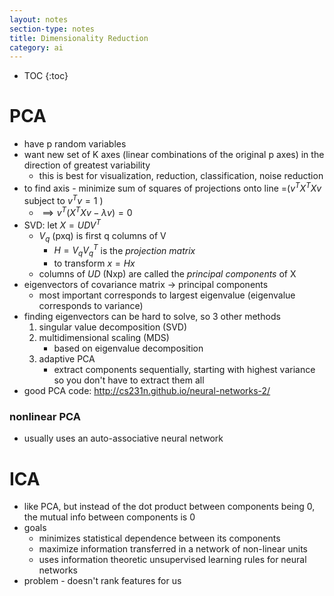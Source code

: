 ```yaml
---
layout: notes
section-type: notes
title: Dimensionality Reduction
category: ai
---
```

* TOC
{:toc}

# PCA
- have p random variables
- want new set of K axes (linear combinations of the original p axes) in the direction of greatest variability
    - this is best for visualization, reduction, classification, noise reduction
- to find axis - minimize sum of squares of projections onto line =($v^TX^TXv$ subject to $v^T v=1$ )
    - $\implies v^T(X^TXv-\lambda v)=0$
- SVD: let $X = U D V^T$
	- $V_q$ (pxq) is first q columns of V
		- $H = V_q V_q^T$ is the *projection matrix*
		- to transform $x = Hx$
	- columns of $UD$ (Nxp) are called the *principal components* of X
- eigenvectors of covariance matrix -> principal components
    - most important corresponds to largest eigenvalue (eigenvalue corresponds to variance)
- finding eigenvectors can be hard to solve, so 3 other methods
	1. singular value decomposition (SVD)
	2. multidimensional scaling (MDS)
		- based on eigenvalue decomposition
	3. adaptive PCA
		- extract components sequentially, starting with highest variance so you don't have to extract them all	
- good PCA code: http://cs231n.github.io/neural-networks-2/
		
### nonlinear PCA
- usually uses an auto-associative neural network
		
# ICA
- like PCA, but instead of the dot product between components being 0, the mutual info between components is 0- goals	- minimizes statistical dependence between its components	- maximize information transferred in a network of non-linear units	- uses information theoretic unsupervised learning rules for neural networks- problem - doesn't rank features for us